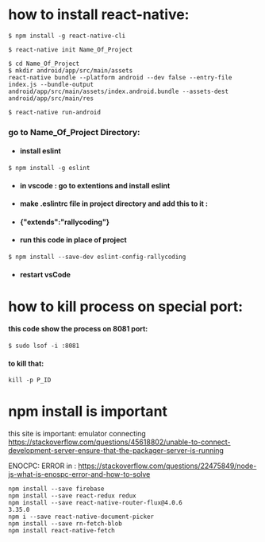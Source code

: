 # how to install react-native:
```
$ npm install -g react-native-cli
```

```
$ react-native init Name_Of_Project
```

```
$ cd Name_Of_Project
$ mkdir android/app/src/main/assets
react-native bundle --platform android --dev false --entry-file index.js --bundle-output android/app/src/main/assets/index.android.bundle --assets-dest android/app/src/main/res
```
```
$ react-native run-android
```

### go to Name_Of_Project Directory:
- #### install eslint
```
$ npm install -g eslint
```
- #### in vscode : go to extentions and install eslint 
- #### make .eslintrc file in project directory and add this to it :
- #### {"extends":"rallycoding"}
- #### run this code in place of project
```
$ npm install --save-dev eslint-config-rallycoding
```
- #### restart vsCode


 
# how to kill process on special port:
#### this code show the process on 8081 port:
```
$ sudo lsof -i :8081
```

#### to kill that:
```
kill -p P_ID
```

# npm install is important

this site is important:
emulator connecting
https://stackoverflow.com/questions/45618802/unable-to-connect-development-server-ensure-that-the-packager-server-is-running

ENOCPC: ERROR in :
https://stackoverflow.com/questions/22475849/node-js-what-is-enospc-error-and-how-to-solve

```
npm install --save firebase
npm install --save react-redux redux
npm install --save react-native-router-flux@4.0.6
3.35.0
npm i --save react-native-document-picker
npm install --save rn-fetch-blob
npm install react-native-fetch
